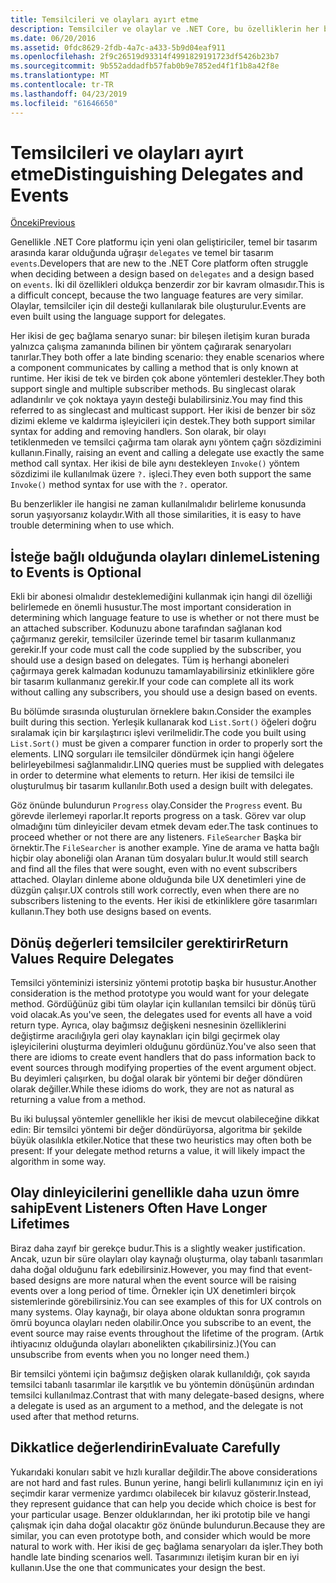```yaml
---
title: Temsilcileri ve olayları ayırt etme
description: Temsilciler ve olaylar ve .NET Core, bu özelliklerin her birini kullanmak ne zaman arasındaki farkı öğrenin.
ms.date: 06/20/2016
ms.assetid: 0fdc8629-2fdb-4a7c-a433-5b9d04eaf911
ms.openlocfilehash: 2f9c26519d93314f4991829191723df5426b23b7
ms.sourcegitcommit: 9b552addadfb57fab0b9e7852ed4f1f1b8a42f8e
ms.translationtype: MT
ms.contentlocale: tr-TR
ms.lasthandoff: 04/23/2019
ms.locfileid: "61646650"
---
```

# <a name="distinguishing-delegates-and-events"></a><span data-ttu-id="52d6e-103">Temsilcileri ve olayları ayırt etme</span><span class="sxs-lookup"><span data-stu-id="52d6e-103">Distinguishing Delegates and Events</span></span>

[<span data-ttu-id="52d6e-104">Önceki</span><span class="sxs-lookup"><span data-stu-id="52d6e-104">Previous</span></span>](modern-events.md)

<span data-ttu-id="52d6e-105">Genellikle .NET Core platformu için yeni olan geliştiriciler, temel bir tasarım arasında karar olduğunda uğraşır `delegates` ve temel bir tasarım `events`.</span><span class="sxs-lookup"><span data-stu-id="52d6e-105">Developers that are new to the .NET Core platform often struggle when deciding between a design based on `delegates` and a design based on `events`.</span></span> <span data-ttu-id="52d6e-106">İki dil özellikleri oldukça benzerdir zor bir kavram olmasıdır.</span><span class="sxs-lookup"><span data-stu-id="52d6e-106">This is a difficult concept, because the two language features are very similar.</span></span> <span data-ttu-id="52d6e-107">Olaylar, temsilciler için dil desteği kullanılarak bile oluşturulur.</span><span class="sxs-lookup"><span data-stu-id="52d6e-107">Events are even built using the language support for delegates.</span></span> 

<span data-ttu-id="52d6e-108">Her ikisi de geç bağlama senaryo sunar: bir bileşen iletişim kuran burada yalnızca çalışma zamanında bilinen bir yöntem çağırarak senaryoları tanırlar.</span><span class="sxs-lookup"><span data-stu-id="52d6e-108">They both offer a late binding scenario: they enable scenarios where a component communicates by calling a method that is only known at runtime.</span></span> <span data-ttu-id="52d6e-109">Her ikisi de tek ve birden çok abone yöntemleri destekler.</span><span class="sxs-lookup"><span data-stu-id="52d6e-109">They both support single and multiple subscriber methods.</span></span> <span data-ttu-id="52d6e-110">Bu singlecast olarak adlandırılır ve çok noktaya yayın desteği bulabilirsiniz.</span><span class="sxs-lookup"><span data-stu-id="52d6e-110">You may find this referred to as singlecast and multicast support.</span></span> <span data-ttu-id="52d6e-111">Her ikisi de benzer bir söz dizimi ekleme ve kaldırma işleyicileri için destek.</span><span class="sxs-lookup"><span data-stu-id="52d6e-111">They both support similar syntax for adding and removing handlers.</span></span> <span data-ttu-id="52d6e-112">Son olarak, bir olayı tetiklenmeden ve temsilci çağırma tam olarak aynı yöntem çağrı sözdizimini kullanın.</span><span class="sxs-lookup"><span data-stu-id="52d6e-112">Finally, raising an event and calling a delegate use exactly the same method call syntax.</span></span> <span data-ttu-id="52d6e-113">Her ikisi de bile aynı destekleyen `Invoke()` yöntem sözdizimi ile kullanılmak üzere `?.` işleci.</span><span class="sxs-lookup"><span data-stu-id="52d6e-113">They even both support the same `Invoke()` method syntax for use with the `?.` operator.</span></span>

<span data-ttu-id="52d6e-114">Bu benzerlikler ile hangisi ne zaman kullanılmalıdır belirleme konusunda sorun yaşıyorsanız kolaydır.</span><span class="sxs-lookup"><span data-stu-id="52d6e-114">With all those similarities, it is easy to have trouble determining when to use which.</span></span>

## <a name="listening-to-events-is-optional"></a><span data-ttu-id="52d6e-115">İsteğe bağlı olduğunda olayları dinleme</span><span class="sxs-lookup"><span data-stu-id="52d6e-115">Listening to Events is Optional</span></span>

<span data-ttu-id="52d6e-116">Ekli bir abonesi olmalıdır desteklemediğini kullanmak için hangi dil özelliği belirlemede en önemli husustur.</span><span class="sxs-lookup"><span data-stu-id="52d6e-116">The most important consideration in determining which language feature to use is whether or not there must be an attached subscriber.</span></span> <span data-ttu-id="52d6e-117">Kodunuzu abone tarafından sağlanan kod çağırmanız gerekir, temsilciler üzerinde temel bir tasarım kullanmanız gerekir.</span><span class="sxs-lookup"><span data-stu-id="52d6e-117">If your code must call the code supplied by the subscriber, you should use a design based on delegates.</span></span> <span data-ttu-id="52d6e-118">Tüm iş herhangi aboneleri çağırmaya gerek kalmadan kodunuzu tamamlayabilirsiniz etkinliklere göre bir tasarım kullanmanız gerekir.</span><span class="sxs-lookup"><span data-stu-id="52d6e-118">If your code can complete all its work without calling any subscribers, you should use a design based on events.</span></span> 

<span data-ttu-id="52d6e-119">Bu bölümde sırasında oluşturulan örneklere bakın.</span><span class="sxs-lookup"><span data-stu-id="52d6e-119">Consider the examples built during this section.</span></span> <span data-ttu-id="52d6e-120">Yerleşik kullanarak kod `List.Sort()` öğeleri doğru sıralamak için bir karşılaştırıcı işlevi verilmelidir.</span><span class="sxs-lookup"><span data-stu-id="52d6e-120">The code you built using `List.Sort()` must be given a comparer function in order to properly sort the elements.</span></span> <span data-ttu-id="52d6e-121">LINQ sorguları ile temsilciler döndürmek için hangi öğelere belirleyebilmesi sağlanmalıdır.</span><span class="sxs-lookup"><span data-stu-id="52d6e-121">LINQ queries must be supplied with delegates in order to determine what elements to return.</span></span> <span data-ttu-id="52d6e-122">Her ikisi de temsilci ile oluşturulmuş bir tasarım kullanılır.</span><span class="sxs-lookup"><span data-stu-id="52d6e-122">Both used a design built with delegates.</span></span>

<span data-ttu-id="52d6e-123">Göz önünde bulundurun `Progress` olay.</span><span class="sxs-lookup"><span data-stu-id="52d6e-123">Consider the `Progress` event.</span></span> <span data-ttu-id="52d6e-124">Bu görevde ilerlemeyi raporlar.</span><span class="sxs-lookup"><span data-stu-id="52d6e-124">It reports progress on a task.</span></span>
<span data-ttu-id="52d6e-125">Görev var olup olmadığını tüm dinleyiciler devam etmek devam eder.</span><span class="sxs-lookup"><span data-stu-id="52d6e-125">The task continues to proceed whether or not there are any listeners.</span></span>
<span data-ttu-id="52d6e-126">`FileSearcher` Başka bir örnektir.</span><span class="sxs-lookup"><span data-stu-id="52d6e-126">The `FileSearcher` is another example.</span></span> <span data-ttu-id="52d6e-127">Yine de arama ve hatta bağlı hiçbir olay aboneliği olan Aranan tüm dosyaları bulur.</span><span class="sxs-lookup"><span data-stu-id="52d6e-127">It would still search and find all the files that were sought, even with no event subscribers attached.</span></span>
<span data-ttu-id="52d6e-128">Olayları dinleme abone olduğunda bile UX denetimleri yine de düzgün çalışır.</span><span class="sxs-lookup"><span data-stu-id="52d6e-128">UX controls still work correctly, even when there are no subscribers listening to the events.</span></span> <span data-ttu-id="52d6e-129">Her ikisi de etkinliklere göre tasarımları kullanın.</span><span class="sxs-lookup"><span data-stu-id="52d6e-129">They both use designs based on events.</span></span>

## <a name="return-values-require-delegates"></a><span data-ttu-id="52d6e-130">Dönüş değerleri temsilciler gerektirir</span><span class="sxs-lookup"><span data-stu-id="52d6e-130">Return Values Require Delegates</span></span>

<span data-ttu-id="52d6e-131">Temsilci yönteminizi istersiniz yöntemi prototip başka bir husustur.</span><span class="sxs-lookup"><span data-stu-id="52d6e-131">Another consideration is the method prototype you would want for your delegate method.</span></span> <span data-ttu-id="52d6e-132">Gördüğünüz gibi tüm olaylar için kullanılan temsilci bir dönüş türü void olacak.</span><span class="sxs-lookup"><span data-stu-id="52d6e-132">As you've seen, the delegates used for events all have a void return type.</span></span> <span data-ttu-id="52d6e-133">Ayrıca, olay bağımsız değişkeni nesnesinin özelliklerini değiştirme aracılığıyla geri olay kaynakları için bilgi geçirmek olay işleyicilerini oluşturma deyimleri olduğunu gördünüz.</span><span class="sxs-lookup"><span data-stu-id="52d6e-133">You've also seen that there are idioms to create event handlers that do pass information back to event sources through modifying properties of the event argument object.</span></span> <span data-ttu-id="52d6e-134">Bu deyimleri çalışırken, bu doğal olarak bir yöntemi bir değer döndüren olarak değiller.</span><span class="sxs-lookup"><span data-stu-id="52d6e-134">While these idioms do work, they are not as natural as returning a value from a method.</span></span>

<span data-ttu-id="52d6e-135">Bu iki buluşsal yöntemler genellikle her ikisi de mevcut olabileceğine dikkat edin: Bir temsilci yöntemi bir değer döndürüyorsa, algoritma bir şekilde büyük olasılıkla etkiler.</span><span class="sxs-lookup"><span data-stu-id="52d6e-135">Notice that these two heuristics may often both be present: If your delegate method returns a value, it will likely impact the algorithm in some way.</span></span>

## <a name="event-listeners-often-have-longer-lifetimes"></a><span data-ttu-id="52d6e-136">Olay dinleyicilerini genellikle daha uzun ömre sahip</span><span class="sxs-lookup"><span data-stu-id="52d6e-136">Event Listeners Often Have Longer Lifetimes</span></span> 

<span data-ttu-id="52d6e-137">Biraz daha zayıf bir gerekçe budur.</span><span class="sxs-lookup"><span data-stu-id="52d6e-137">This is a slightly weaker justification.</span></span> <span data-ttu-id="52d6e-138">Ancak, uzun bir süre olayları olay kaynağı oluşturma, olay tabanlı tasarımları daha doğal olduğunu fark edebilirsiniz.</span><span class="sxs-lookup"><span data-stu-id="52d6e-138">However, you may find that event-based designs are more natural when the event source will be raising events over a long period of time.</span></span> <span data-ttu-id="52d6e-139">Örnekler için UX denetimleri birçok sistemlerinde görebilirsiniz.</span><span class="sxs-lookup"><span data-stu-id="52d6e-139">You can see examples of this for UX controls on many systems.</span></span> <span data-ttu-id="52d6e-140">Olay kaynağı, bir olaya abone olduktan sonra programın ömrü boyunca olayları neden olabilir.</span><span class="sxs-lookup"><span data-stu-id="52d6e-140">Once you subscribe to an event, the event source may raise events throughout the lifetime of the program.</span></span>
<span data-ttu-id="52d6e-141">(Artık ihtiyacınız olduğunda olayları abonelikten çıkabilirsiniz.)</span><span class="sxs-lookup"><span data-stu-id="52d6e-141">(You can unsubscribe from events when you no longer need them.)</span></span>

<span data-ttu-id="52d6e-142">Bir temsilci yöntemi için bağımsız değişken olarak kullanıldığı, çok sayıda temsilci tabanlı tasarımlar ile karşıtlık ve bu yöntemin dönüşünün ardından temsilci kullanılmaz.</span><span class="sxs-lookup"><span data-stu-id="52d6e-142">Contrast that with many delegate-based designs, where a delegate is used as an argument to a method, and the delegate is not used after that method returns.</span></span>

## <a name="evaluate-carefully"></a><span data-ttu-id="52d6e-143">Dikkatlice değerlendirin</span><span class="sxs-lookup"><span data-stu-id="52d6e-143">Evaluate Carefully</span></span>

<span data-ttu-id="52d6e-144">Yukarıdaki konuları sabit ve hızlı kurallar değildir.</span><span class="sxs-lookup"><span data-stu-id="52d6e-144">The above considerations are not hard and fast rules.</span></span> <span data-ttu-id="52d6e-145">Bunun yerine, hangi belirli kullanımınız için en iyi seçimdir karar vermenize yardımcı olabilecek bir kılavuz gösterir.</span><span class="sxs-lookup"><span data-stu-id="52d6e-145">Instead, they represent guidance that can help you decide which choice is best for your particular usage.</span></span> <span data-ttu-id="52d6e-146">Benzer olduklarından, her iki prototip bile ve hangi çalışmak için daha doğal olacaktır göz önünde bulundurun.</span><span class="sxs-lookup"><span data-stu-id="52d6e-146">Because they are similar, you can even prototype both, and consider which would be more natural to work with.</span></span> <span data-ttu-id="52d6e-147">Her ikisi de geç bağlama senaryoları da işler.</span><span class="sxs-lookup"><span data-stu-id="52d6e-147">They both handle late binding scenarios well.</span></span> <span data-ttu-id="52d6e-148">Tasarımınızı iletişim kuran bir en iyi kullanın.</span><span class="sxs-lookup"><span data-stu-id="52d6e-148">Use the one that communicates your design the best.</span></span>
